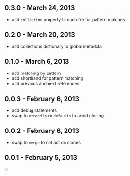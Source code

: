 
0.3.0 - March 24, 2013
----------------------
* add `collection` property to each file for pattern matches

0.2.0 - March 20, 2013
----------------------
* add collections dictionary to global metadata

0.1.0 - March 6, 2013
---------------------
* add matching by pattern
* add shorthand for pattern matching
* add previous and next references

0.0.3 - February 6, 2013
------------------------
* add debug statements
* swap to `extend` from `defaults` to avoid cloning

0.0.2 - February 6, 2013
------------------------
* swap to `merge` to not act on clones

0.0.1 - February 5, 2013
------------------------
:sparkles: